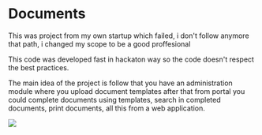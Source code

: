 Documents
=========
<p>
This was project from my own startup which failed, i don't follow anymore that path, i changed my scope to be a good proffesional
</p>
<p>
This code was developed fast in hackaton way so the code doesn't respect the best practices.
</p>
<p>
The main idea of the project is follow that you have an administration module where you upload document templates after that from portal you could complete documents using templates, search in completed documents, print documents, all this from a web application.
</p>
<img src="http://i.imgur.com/QXdXWhf.png?1">

